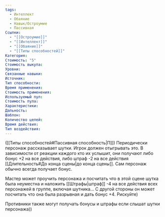 ```yaml
---
tags:
  - Интеллект
  - Обаяние
  - Навык/Остроумие
  - Пассивная
Ссылки:
  - "[[Остроумие]]"
  - "[[Интеллект]]"
  - "[[Обаяние]]"
  - "[[Типы способностей]]"
Категория: 
Стоимость: "5"
Стоимость выкупа:
Уровни:
Связанные навыки:
Источник:
Тип способности:
Время применения:
Стоимость применения:
Используемый пул:
Стоимость пула:
Характеристики:
Дальность:
Шаблон:
Количество целей:
Время действия:
Тип воздействия:
---
```

([[Типы способностей#Пассивная способность|П]]) Периодически персонаж рассказывает шутки. Игрок должен отыгрывать это. В зависимости от реакции каждого кто их услышит, они получают либо бонус +2 на все действия, либо штраф -2 на все действия [[Длительность#До конца сцены|до конца сцены]]. Сам персонаж обычно всегда получает бонус.

Мастер может проучить персонажа и посчитать что в этой сцене шутка была неуместна и наложить [[Штрафы|штраф]] -4 на все действия всех персонажей в группе, включая шутника... С другой стороны он может посчитать что она была разрывная и дать бонус +4. Рискуйте)

Противники также могут получать бонусы и штрафы если слышат шутки персонажа))
